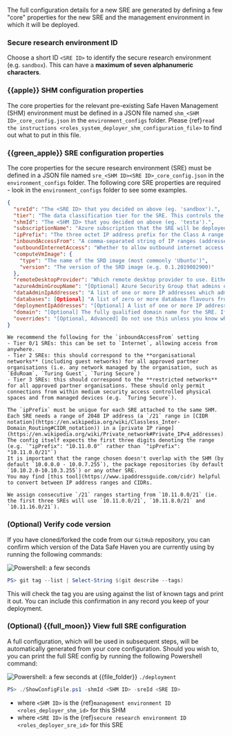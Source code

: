 The full configuration details for a new SRE are generated by defining a few "core" properties for the new SRE and the management environment in which it will be deployed.

### Secure research environment ID

Choose a short ID `<SRE ID>` to identify the secure research environment (e.g. `sandbox`).
This can have a **maximum of seven alphanumeric characters**.

### {{apple}} SHM configuration properties

The core properties for the relevant pre-existing Safe Haven Management (SHM) environment must be defined in a JSON file named `shm_<SHM ID>_core_config.json` in the `environment_configs` folder.
Please {ref}`read the instructions <roles_system_deployer_shm_configuration_file>` to find out what to put in this file.

### {{green_apple}} SRE configuration properties

The core properties for the secure research environment (SRE) must be defined in a JSON file named `sre_<SHM ID><SRE ID>_core_config.json` in the `environment_configs` folder.
The following core SRE properties are required - look in the `environment_configs` folder to see some examples.

```json
{
  "sreId": "The <SRE ID> that you decided on above (eg. 'sandbox').",
  "tier": "The data classification tier for the SRE. This controls the outbound network restrictions on the SRE and which mirror set the SRE is peered with",
  "shmId": "The <SHM ID> that you decided on above (eg. 'testa').",
  "subscriptionName": "Azure subscription that the SRE will be deployed into.",
  "ipPrefix": "The three octet IP address prefix for the Class A range used by the SRE. See suggestion below on how to set this",
  "inboundAccessFrom": "A comma-separated string of IP ranges (addresses or CIDR ranges) from which access to the RDS webclient is permitted. See tip default below for suggestion on how to set this.",
  "outboundInternetAccess": "Whether to allow outbound internet access from inside the remote desktop environment. Either ('Yes', 'Allow', 'Permit'), ('No', 'Deny', 'Forbid') or 'default' (for Tier 0 and 1 'Allow' otherwise 'Deny')",
  "computeVmImage": {
    "type": "The name of the SRD image (most commonly 'Ubuntu')",
    "version": "The version of the SRD image (e.g. 0.1.2019082900)"
  },
  "remoteDesktopProvider": "Which remote desktop provider to use. Either 'ApacheGuacamole' (recommended, tiers 0-3) or 'MicrosoftRDS' (tiers 2-3 only)",
  "azureAdminGroupName": "[Optional] Azure Security Group that admins of this SRE will belong to. If not specified then the same one as the SHM will be used.",
  "dataAdminIpAddresses": "A list of one or more IP addresses which admins will be using to transfer sensitive data to/from the secure Azure storage area (if not specified then Turing IP addresses will be used).",
  "databases": [Optional] "A list of zero or more database flavours from the following list ('MSSQL', 'PostgreSQL'). For example ['MSSQL', 'PostgreSQL'] would deploy both an MS-SQL and a PostgreSQL database.",
  "deploymentIpAddresses": "[Optional] A list of one or more IP addresses which admins will be using when deploying the SRE (if not specified then deployment commands from any IP address will be permitted).",
  "domain": "[Optional] The fully qualified domain name for the SRE. If not specified then <SRE ID>.<SHM domain> will be used.",
  "overrides": "[Optional, Advanced] Do not use this unless you know what you're doing! If you want to override any of the default settings, you can do so by creating the same JSON structure that would be found in the final config file and nesting it under this entry. For example, to change the name of the Key Vault secret containing the MSSQL admin password, you could use something like: 'sre: { databases: { dbmssql: { adminPasswordSecretName: my-password-name } } }'"
}
```

```{tip}
We recommend the following for the `inboundAccessFrom` setting
- Tier 0/1 SREs: this can be set to `Internet`, allowing access from anywhere.
- Tier 2 SREs: this should correspond to the **organisational networks** (including guest networks) for all approved partner organisations (i.e. any network managed by the organisation, such as `EduRoam`, `Turing Guest`, `Turing Secure`)
- Tier 3 SREs: this should correspond to the **restricted networks** for all approved partner organisations. These should only permit connections from within medium security access controlled physical spaces and from managed devices (e.g. `Turing Secure`).
```

```{important}
The `ipPrefix` must be unique for each SRE attached to the same SHM. Each SRE needs a range of 2048 IP address (a `/21` range in [CIDR notation](https://en.wikipedia.org/wiki/Classless_Inter-Domain_Routing#CIDR_notation)) in a [private IP range](https://en.wikipedia.org/wiki/Private_network#Private_IPv4_addresses).
The config itself expects the first three digits denoting the range (e.g. `"ipPrefix": "10.11.0.0"` rather than `"ipPrefix": "10.11.0.0/21"`)
It is important that the range chosen doesn't overlap with the SHM (by default `10.0.0.0 - 10.0.7.255`), the package repositories (by default `10.10.2.0-10.10.3.255`) or any other SRE.
You may find [this tool](https://www.ipaddressguide.com/cidr) helpful to convert between IP address ranges and CIDRs.
```

```{admonition} Alan Turing Institute default
We assign consecutive `/21` ranges starting from `10.11.0.0/21` (ie. the first three SREs will use `10.11.0.0/21`, `10.11.8.0/21` and `10.11.16.0/21`).
```

### (Optional) Verify code version

If you have cloned/forked the code from our `GitHub` repository, you can confirm which version of the Data Safe Haven you are currently using by running the following commands:

![Powershell: a few seconds](https://img.shields.io/static/v1?style=for-the-badge&logo=powershell&label=local&color=blue&message=a%20few%20seconds)

```powershell
PS> git tag --list | Select-String $(git describe --tags)
```

This will check the tag you are using against the list of known tags and print it out.
You can include this confirmation in any record you keep of your deployment.

### (Optional) {{full_moon}} View full SRE configuration

A full configuration, which will be used in subsequent steps, will be automatically generated from your core configuration.
Should you wish to, you can print the full SRE config by running the following Powershell command:

![Powershell: a few seconds](https://img.shields.io/static/v1?style=for-the-badge&logo=powershell&label=local&color=blue&message=a%20few%20seconds) at {{file_folder}} `./deployment`

```powershell
PS> ./ShowConfigFile.ps1 -shmId <SHM ID> -sreId <SRE ID>
```

- where `<SHM ID>` is the {ref}`management environment ID <roles_deployer_shm_id>` for this SHM
- where `<SRE ID>` is the {ref}`secure research environment ID <roles_deployer_sre_id>` for this SRE

